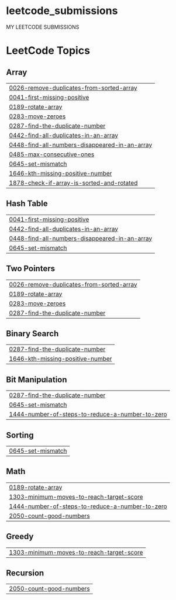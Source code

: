 # leetcode_submissions
MY LEETCODE SUBMISSIONS

<!---LeetCode Topics Start-->
# LeetCode Topics
## Array
|  |
| ------- |
| [0026-remove-duplicates-from-sorted-array](https://github.com/SNEH-22/leetcode_submissions/tree/master/0026-remove-duplicates-from-sorted-array) |
| [0041-first-missing-positive](https://github.com/SNEH-22/leetcode_submissions/tree/master/0041-first-missing-positive) |
| [0189-rotate-array](https://github.com/SNEH-22/leetcode_submissions/tree/master/0189-rotate-array) |
| [0283-move-zeroes](https://github.com/SNEH-22/leetcode_submissions/tree/master/0283-move-zeroes) |
| [0287-find-the-duplicate-number](https://github.com/SNEH-22/leetcode_submissions/tree/master/0287-find-the-duplicate-number) |
| [0442-find-all-duplicates-in-an-array](https://github.com/SNEH-22/leetcode_submissions/tree/master/0442-find-all-duplicates-in-an-array) |
| [0448-find-all-numbers-disappeared-in-an-array](https://github.com/SNEH-22/leetcode_submissions/tree/master/0448-find-all-numbers-disappeared-in-an-array) |
| [0485-max-consecutive-ones](https://github.com/SNEH-22/leetcode_submissions/tree/master/0485-max-consecutive-ones) |
| [0645-set-mismatch](https://github.com/SNEH-22/leetcode_submissions/tree/master/0645-set-mismatch) |
| [1646-kth-missing-positive-number](https://github.com/SNEH-22/leetcode_submissions/tree/master/1646-kth-missing-positive-number) |
| [1878-check-if-array-is-sorted-and-rotated](https://github.com/SNEH-22/leetcode_submissions/tree/master/1878-check-if-array-is-sorted-and-rotated) |
## Hash Table
|  |
| ------- |
| [0041-first-missing-positive](https://github.com/SNEH-22/leetcode_submissions/tree/master/0041-first-missing-positive) |
| [0442-find-all-duplicates-in-an-array](https://github.com/SNEH-22/leetcode_submissions/tree/master/0442-find-all-duplicates-in-an-array) |
| [0448-find-all-numbers-disappeared-in-an-array](https://github.com/SNEH-22/leetcode_submissions/tree/master/0448-find-all-numbers-disappeared-in-an-array) |
| [0645-set-mismatch](https://github.com/SNEH-22/leetcode_submissions/tree/master/0645-set-mismatch) |
## Two Pointers
|  |
| ------- |
| [0026-remove-duplicates-from-sorted-array](https://github.com/SNEH-22/leetcode_submissions/tree/master/0026-remove-duplicates-from-sorted-array) |
| [0189-rotate-array](https://github.com/SNEH-22/leetcode_submissions/tree/master/0189-rotate-array) |
| [0283-move-zeroes](https://github.com/SNEH-22/leetcode_submissions/tree/master/0283-move-zeroes) |
| [0287-find-the-duplicate-number](https://github.com/SNEH-22/leetcode_submissions/tree/master/0287-find-the-duplicate-number) |
## Binary Search
|  |
| ------- |
| [0287-find-the-duplicate-number](https://github.com/SNEH-22/leetcode_submissions/tree/master/0287-find-the-duplicate-number) |
| [1646-kth-missing-positive-number](https://github.com/SNEH-22/leetcode_submissions/tree/master/1646-kth-missing-positive-number) |
## Bit Manipulation
|  |
| ------- |
| [0287-find-the-duplicate-number](https://github.com/SNEH-22/leetcode_submissions/tree/master/0287-find-the-duplicate-number) |
| [0645-set-mismatch](https://github.com/SNEH-22/leetcode_submissions/tree/master/0645-set-mismatch) |
| [1444-number-of-steps-to-reduce-a-number-to-zero](https://github.com/SNEH-22/leetcode_submissions/tree/master/1444-number-of-steps-to-reduce-a-number-to-zero) |
## Sorting
|  |
| ------- |
| [0645-set-mismatch](https://github.com/SNEH-22/leetcode_submissions/tree/master/0645-set-mismatch) |
## Math
|  |
| ------- |
| [0189-rotate-array](https://github.com/SNEH-22/leetcode_submissions/tree/master/0189-rotate-array) |
| [1303-minimum-moves-to-reach-target-score](https://github.com/SNEH-22/leetcode_submissions/tree/master/1303-minimum-moves-to-reach-target-score) |
| [1444-number-of-steps-to-reduce-a-number-to-zero](https://github.com/SNEH-22/leetcode_submissions/tree/master/1444-number-of-steps-to-reduce-a-number-to-zero) |
| [2050-count-good-numbers](https://github.com/SNEH-22/leetcode_submissions/tree/master/2050-count-good-numbers) |
## Greedy
|  |
| ------- |
| [1303-minimum-moves-to-reach-target-score](https://github.com/SNEH-22/leetcode_submissions/tree/master/1303-minimum-moves-to-reach-target-score) |
## Recursion
|  |
| ------- |
| [2050-count-good-numbers](https://github.com/SNEH-22/leetcode_submissions/tree/master/2050-count-good-numbers) |
<!---LeetCode Topics End-->